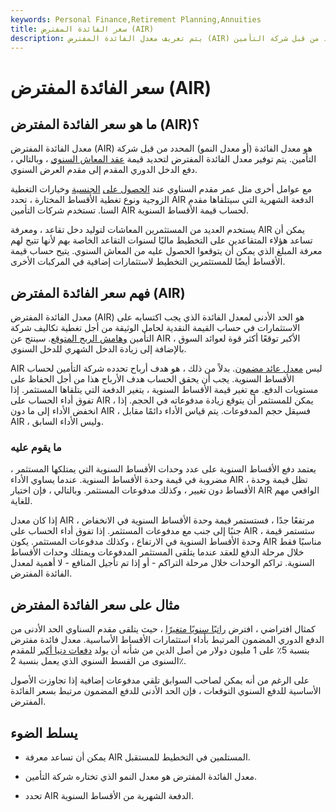 ```yaml
---
keywords: Personal Finance,Retirement Planning,Annuities
title: سعر الفائدة المفترض (AIR)
description: يتم تعريف معدل الفائدة المفترض (AIR) على أنه معدل الفائدة أو معدل النمو المحدد من قبل شركة التأمين.
---
```


# سعر الفائدة المفترض (AIR)
## ما هو سعر الفائدة المفترض (AIR)؟

معدل الفائدة المفترض (AIR) هو معدل الفائدة (أو معدل النمو) المحدد من قبل شركة التأمين. يتم توفير معدل الفائدة المفترض لتحديد قيمة [عقد المعاش السنوي](/annuitycontract) ، وبالتالي ، دفع الدخل الدوري المقدم إلى مقدم العرض السنوي.

مع عوامل أخرى مثل عمر مقدم السناوي عند [الحصول على](/annuitization) [الجنسية](/annuitization) وخيارات التغطية الزوجية ونوع تغطية الأقساط المختارة ، تحدد AIR الدفعة الشهرية التي سيتلقاها مقدم السنا. تستخدم شركات التأمين AIR لحساب قيمة الأقساط السنوية.

يستخدم العديد من المستثمرين المعاشات لتوليد دخل تقاعد ، ومعرفة AIR يمكن أن تساعد هؤلاء المتقاعدين على التخطيط ماليًا لسنوات التقاعد الخاصة بهم لأنها تتيح لهم معرفة المبلغ الذي يمكن أن يتوقعوا الحصول عليه من المعاش السنوي. يتيح حساب قيمة الأقساط أيضًا للمستثمرين التخطيط لاستثمارات إضافية في المركبات الأخرى.

## فهم سعر الفائدة المفترض (AIR)

معدل الفائدة المفترض (AIR) هو الحد الأدنى لمعدل الفائدة الذي يجب اكتسابه على الاستثمارات في حساب القيمة النقدية لحامل الوثيقة من أجل تغطية تكاليف شركة التأمين [وهامش الربح المتوقع](/profitmargin). سينتج عن AIR الأكبر توقعًا أكثر قوة لعوائد السوق ، بالإضافة إلى زيادة الدخل الشهري للدخل السنوي.

AIR ليس [معدل عائد مضمون](/guaranteedinvestmentcontract). بدلاً من ذلك ، هو هدف أرباح تحدده شركة التأمين لحساب الأقساط السنوية. يجب أن يحقق الحساب هدف الأرباح هذا من أجل الحفاظ على مستويات الدفع. مع تغير قيمة الأقساط السنوية ، يتغير الدفعة التي يتلقاها المستثمر. إذا تفوق أداء الحساب على AIR ، يمكن للمستثمر أن يتوقع زيادة مدفوعاته في الحجم. إذا انخفض الأداء إلى ما دون AIR ، فسيقل حجم المدفوعات. يتم قياس الأداء دائمًا مقابل AIR ، وليس الأداء السابق.

### ما يقوم عليه

يعتمد دفع الأقساط السنوية على عدد وحدات الأقساط السنوية التي يمتلكها المستثمر ، مضروبة في قيمة وحدة الأقساط السنوية. عندما يساوي الأداء AIR ، تظل قيمة وحدة الأقساط دون تغيير ، وكذلك مدفوعات المستثمر. وبالتالي ، فإن اختيار AIR الواقعي مهم للغاية.

إذا كان معدل AIR مرتفعًا جدًا ، فستستمر قيمة وحدة الأقساط السنوية في الانخفاض ، جنبًا إلى جنب مع مدفوعات المستثمر. إذا تفوق أداء الحساب على AIR ، ستستمر قيمة وحدة الأقساط السنوية في الارتفاع ، وكذلك مدفوعات المستثمر. يكون AIR مناسبًا فقط خلال مرحلة الدفع للعقد عندما يتلقى المستثمر المدفوعات ويمتلك وحدات الأقساط السنوية. تراكم الوحدات خلال مرحلة التراكم - أو إذا تم تأجيل المنافع - لا أهمية لمعدل الفائدة المفترض.

## مثال على سعر الفائدة المفترض

كمثال افتراضي ، افترض [راتبًا سنويًا متغيرًا](/variableannuity) ، حيث يتلقى مقدم السناوي الحد الأدنى من الدفع الدوري المضمون المرتبط بأداء استثمارات الأقساط الأساسية. معدل فائدة مفترض بنسبة 5٪ على 1 مليون دولار من أصل الدين من شأنه أن يولد [دفعات دنيا أكبر](/minimum-monthly-payment) للمقدم السنوى من القسط السنوي الذي يعمل بنسبة 2٪.

على الرغم من أنه يمكن لصاحب السوابق تلقي مدفوعات إضافية إذا تجاوزت الأصول الأساسية للدفع السنوي التوقعات ، فإن الحد الأدنى للدفع المضمون مرتبط بسعر الفائدة المفترض.

## يسلط الضوء

- يمكن أن تساعد معرفة AIR المستلمين في التخطيط للمستقبل.

- معدل الفائدة المفترض هو معدل النمو الذي تختاره شركة التأمين.

- تحدد AIR الدفعة الشهرية من الأقساط السنوية.

